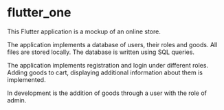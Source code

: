 # flutter_one

This Flutter application is a mockup of an online store.

The application implements a database of users, their roles and goods. All files are stored locally. The database is written using SQL queries.

The application implements registration and login under different roles. Adding goods to cart, displaying additional information about them is implemented.

In development is the addition of goods through a user with the role of admin.